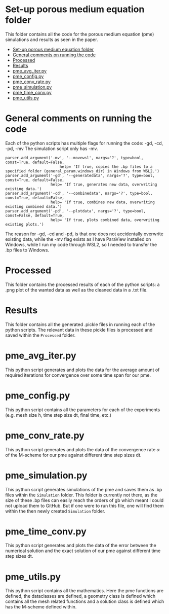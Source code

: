 # Set-up porous medium equation folder
This folder contains all the code for the porous medium equation (pme) simulations and results as seen in the paper.

- [Set-up porous medium equation folder](#set-up-porous-medium-equation-folder)
- [General comments on running the code](#general-comments-on-running-the-code)
- [Processed](#processed)
- [Results](#results)
- [pme\_avg\_iter.py](#pme_avg_iterpy)
- [pme\_config.py](#pme_configpy)
- [pme\_conv\_rate.py](#pme_conv_ratepy)
- [pme\_simulation.py](#pme_simulationpy)
- [pme\_time\_conv.py](#pme_time_convpy)
- [pme\_utils.py](#pme_utilspy)

# General comments on running the code
Each of the python scripts has multiple flags for running the code: -gd, -cd, -pd, -mv
The simulation script only has -mv.

```
parser.add_argument('-mv', '--movewsl', nargs='?', type=bool, const=True, default=False, 
                        help= 'If true, copies the .bp files to a specified folder (general_param.windows_dir) in Windows from WSL2.')
parser.add_argument('-gd', '--generatedata', nargs='?', type=bool, const=True, default=False, 
                    help= 'If true, generates new data, overwriting existing data.')
parser.add_argument('-cd', '--combinedata', nargs='?', type=bool, const=True, default=False, 
                    help= 'If true, combines new data, overwriting existing combined data.')
parser.add_argument('-pd', '--plotdata', nargs='?', type=bool, const=False, default=True, 
                    help= 'If true, plots combined data, overwriting existing plots.')
```

The reason for -gd, -cd and -pd, is that one does not accidentally overwrite existing data, while the -mv flag exists as I have ParaView installed on Windows, while I run my code through WSL2, so I needed to transfer the .bp files to Windows.

# Processed
This folder contains the processed results of each of the python scripts: a .png plot of the wanted data as well as the cleaned data in a .txt file.

# Results
This folder contains all the generated .pickle files in running each of the python scripts. The relevant data in these pickle files is processed and saved within the `Processed` folder.

# pme_avg_iter.py
This python script generates and plots the data for the average amount of required iterations for convergence over some time span for our pme.

# pme_config.py
This python script contains all the parameters for each of the experiments (e.g. mesh size h, time step size dt, final time, etc.)

# pme_conv_rate.py
This python script generates and plots the data of the convergence rate $\alpha$ of the M-scheme for our pme against different time step sizes dt.

# pme_simulation.py
This python script generates simulations of the pme and saves them as .bp files within the `Simulation` folder. This folder is currently not there, as the size of these .bp files can easily reach the orders of gb which meant I could not upload them to GitHub. But if one were to run this file, one will find them within the then newly created `Simulation` folder.

# pme_time_conv.py
This python script generates and plots the data of the error between the numerical solution and the exact solution of our pme against different time step sizes dt.

# pme_utils.py
This python script contains all the mathematics. Here the pme functions are defined, the dataclasses are defined, a geometry class is defined which contains all the mesh related functions and a solution class is defined which has the M-scheme defined within.